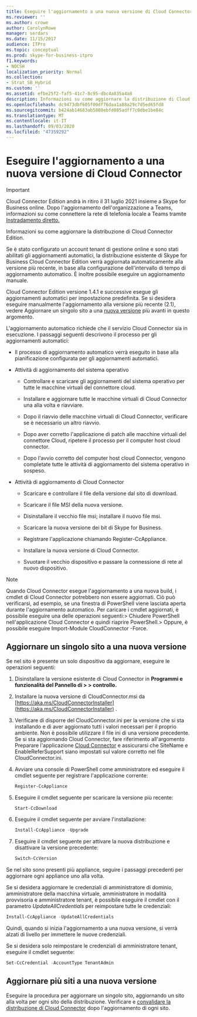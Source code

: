 ```yaml
---
title: Eseguire l'aggiornamento a una nuova versione di Cloud Connector
ms.reviewer: ''
ms.author: crowe
author: CarolynRowe
manager: serdars
ms.date: 11/15/2017
audience: ITPro
ms.topic: conceptual
ms.prod: skype-for-business-itpro
f1.keywords:
- NOCSH
localization_priority: Normal
ms.collection:
- Strat_SB_Hybrid
ms.custom: ''
ms.assetid: efbe25f2-faf5-41c7-8c95-dbc4a835a4a8
description: Informazioni su come aggiornare la distribuzione di Cloud Connector Edition.
ms.openlocfilehash: dc9473dbf605f00df76daa1a88a29c7d5ed65fd8
ms.sourcegitcommit: b424ab14683ab5080ebfd085adff7c0dbe1be84c
ms.translationtype: MT
ms.contentlocale: it-IT
ms.lasthandoff: 09/03/2020
ms.locfileid: "47359292"
---
```

# <a name="upgrade-to-a-new-version-of-cloud-connector"></a>Eseguire l'aggiornamento a una nuova versione di Cloud Connector

> [!Important]
> Cloud Connector Edition andrà in ritiro il 31 luglio 2021 insieme a Skype for Business online. Dopo l'aggiornamento dell'organizzazione a Teams, informazioni su come connettere la rete di telefonia locale a Teams tramite [Instradamento diretto.](https://docs.microsoft.com/MicrosoftTeams/direct-routing-landing-page)
 
Informazioni su come aggiornare la distribuzione di Cloud Connector Edition.
  
Se è stato configurato un account tenant di gestione online e sono stati abilitati gli aggiornamenti automatici, la distribuzione esistente di Skype for Business Cloud Connector Edition verrà aggiornata automaticamente alla versione più recente, in base alla configurazione dell'intervallo di tempo di aggiornamento automatico. È inoltre possibile eseguire un aggiornamento manuale. 
  
Cloud Connector Edition versione 1.4.1 e successive esegue gli aggiornamenti automatici per impostazione predefinita. Se si desidera eseguire manualmente l'aggiornamento alla versione più recente (2.1), vedere Aggiornare un singolo sito a una [nuova versione](upgrade-to-a-new-version-of-cloud-connector.md#BKMK_Upgrade) più avanti in questo argomento.
  
L'aggiornamento automatico richiede che il servizio Cloud Connector sia in esecuzione. I passaggi seguenti descrivono il processo per gli aggiornamenti automatici:
  
- Il processo di aggiornamento automatico verrà eseguito in base alla pianificazione configurata per gli aggiornamenti automatici.
    
- Attività di aggiornamento del sistema operativo
    
  - Controllare e scaricare gli aggiornamenti del sistema operativo per tutte le macchine virtuali del connettore cloud. 
    
  - Installare e aggiornare tutte le macchine virtuali di Cloud Connector una alla volta e riavviare.
    
  - Dopo il riavvio delle macchine virtuali di Cloud Connector, verificare se è necessario un altro riavvio.
    
  - Dopo aver corretto l'applicazione di patch alle macchine virtuali del connettore Cloud, ripetere il processo per il computer host cloud connector.
    
  - Dopo l'avvio corretto del computer host cloud Connector, vengono completate tutte le attività di aggiornamento del sistema operativo in sospeso.
    
- Attività di aggiornamento di Cloud Connector
    
  - Scaricare e controllare il file della versione dal sito di download.
    
  - Scaricare il file MSI della nuova versione. 
    
  - Disinstallare il vecchio file msi; installare il nuovo file msi.
    
  - Scaricare la nuova versione dei bit di Skype for Business.
    
  - Registrare l'applicazione chiamando Register-CcAppliance.
    
  - Installare la nuova versione di Cloud Connector.
    
  - Svuotare il vecchio dispositivo e passare la connessione di rete al nuovo dispositivo.
    
> [!NOTE]
>  Quando Cloud Connector esegue l'aggiornamento a una nuova build, i cmdlet di Cloud Connector potrebbero non essere aggiornati. Ciò può verificarsi, ad esempio, se una finestra di PowerShell viene lasciata aperta durante l'aggiornamento automatico. Per caricare i cmdlet aggiornati, è possibile eseguire una delle operazioni seguenti:> Chiudere PowerShell nell'applicazione Cloud Connector e quindi riaprire PowerShell.> Oppure, è possibile eseguire Import-Module CloudConnector -Force.
  
## <a name="upgrade-a-single-site-to-a-new-version"></a>Aggiornare un singolo sito a una nuova versione
<a name="BKMK_Upgrade"> </a>

Se nel sito è presente un solo dispositivo da aggiornare, eseguire le operazioni seguenti:
  
1. Disinstallare la versione esistente di Cloud Connector in **Programmi e funzionalità del Pannello di \> \> controllo.**
    
2. Installare la nuova versione di CloudConnector.msi da [https://aka.ms/CloudConnectorInstaller](https://aka.ms/CloudConnectorInstaller) .
    
3. Verificare di disporre del CloudConnector.ini per la versione che si sta installando e di aver aggiornato tutti i valori necessari per il proprio ambiente. Non è possibile utilizzare il file ini di una versione precedente. Se si sta aggiornando Cloud Connector, fare riferimento all'argomento Preparare l'applicazione [Cloud Connector](prepare-your-cloud-connector-appliance.md) e assicurarsi che SiteName e EnableReferSupport siano impostati sul valore corretto nel file CloudConnector.ini.
    
4. Avviare una console di PowerShell come amministratore ed eseguire il cmdlet seguente per registrare l'applicazione corrente:
    
   ```powershell
   Register-CcAppliance
   ```

5. Eseguire il cmdlet seguente per scaricare la versione più recente:
    
   ```powershell
   Start-CcDownload
   ```

6. Eseguire il cmdlet seguente per avviare l'installazione: 
    
   ```powershell
   Install-CcAppliance -Upgrade
   ```

7. Eseguire il cmdlet seguente per attivare la nuova distribuzione e disattivare la versione precedente:
    
   ```powershell
   Switch-CcVersion
   ```

Se nel sito sono presenti più appliance, seguire i passaggi precedenti per aggiornare ogni appliance uno alla volta.
  
Se si desidera aggiornare le credenziali di amministratore di dominio, amministratore della macchina virtuale, amministratore in modalità provvisoria e amministratore tenant, è possibile eseguire il cmdlet con il parametro  _UpdateAllCredentials_ per reimpostare tutte le credenziali:
  
```powershell
Install-CcAppliance -UpdateAllCredentials
```

Quindi, quando si inizia l'aggiornamento a una nuova versione, si verrà alzati di livello per immettere le nuove credenziali. 
  
Se si desidera solo reimpostare le credenziali di amministratore tenant, eseguire il cmdlet seguente:
  
```powershell
Set-CcCredential -AccountType TenantAdmin
```

## <a name="upgrade-multiple-sites-to-a-new-version"></a>Aggiornare più siti a una nuova versione
<a name="BKMK_Upgrade"> </a>

Eseguire la procedura per aggiornare un singolo sito, aggiornando un sito alla volta per ogni sito della distribuzione. Verificare e [convalidare la distribuzione di Cloud Connector](validate-your-cloud-connector-deployment.md) dopo l'aggiornamento di ogni sito.
  

